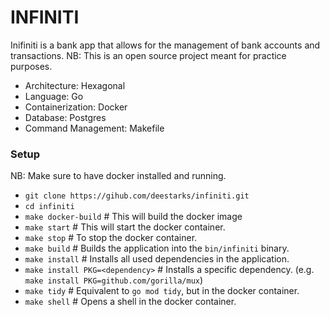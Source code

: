 # INFINITI

Inifiniti is a bank app that allows for the management of bank accounts and transactions. NB: This is an open source project meant for practice purposes.

- Architecture: Hexagonal
- Language: Go
- Containerization: Docker
- Database: Postgres
- Command Management: Makefile


### Setup

NB: Make sure to have docker installed and running.

- `git clone https://gihub.com/deestarks/infiniti.git`
- `cd infiniti`
- `make docker-build` # This will build the docker image
- `make start` # This will start the docker container.
- `make stop` # To stop the docker container.
- `make build` # Builds the application into the `bin/infiniti` binary.
- `make install` # Installs all used dependencies in the application.
- `make install PKG=<dependency>` # Installs a specific dependency. (e.g. `make install PKG=github.com/gorilla/mux`)
- `make tidy` # Equivalent to `go mod tidy`, but in the docker container.
- `make shell` # Opens a shell in the docker container.